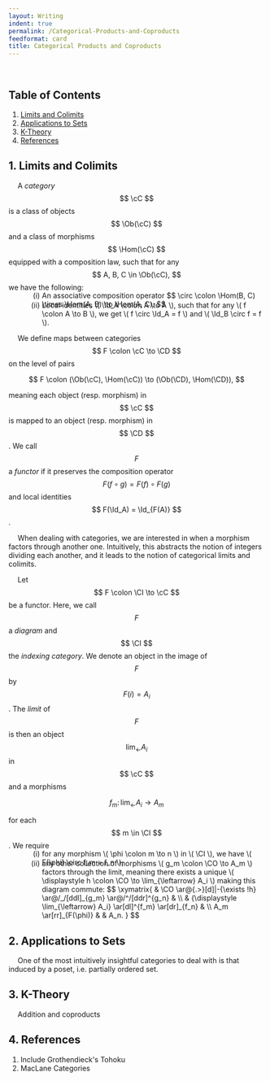 ```yaml
---
layout: Writing
indent: true
permalink: /Categorical-Products-and-Coproducts
feedformat: card
title: Categorical Products and Coproducts
---
```

<style>
    ol.custom-marker {
      counter-reset: list;
    }

    ol.custom-marker > li {
      list-style: none;
      counter-increment: list;
      margin-top: -15px;
      margin-left: 42px;
    }

    ol.custom-marker.parens-around.lower-roman > li::marker {
      content: "(" counter(list, lower-roman) ")\a0";
}
</style>
$$ \newcommand{\cC}{\mathcal{C}} \newcommand{\CD}{\mathcal{D}} \newcommand{\CI}{\mathcal{I}} \newcommand{\CO}{\mathcal{O}} \DeclareMathOperator{\Ob}{Ob} \DeclareMathOperator{\Hom}{Hom} \DeclareMathOperator{\Id}{Id} $$
<br>
## Table of Contents
1. [Limits and Colimits](#1-limits-and-colimits)
2. [Applications to Sets](#2-applications-to-sets)
3. [K-Theory](#3-k-theory)
4. [References](#4-references)

## 1. Limits and Colimits

&emsp; A *category* $$ \cC $$ is a class of objects $$ \Ob(\cC) $$ and a class of morphisms $$ \Hom(\cC) $$ equipped with a composition law, such that for any $$ A, B, C \in \Ob(\cC), $$ we have the following: 
<ol class='custom-marker parens-around lower-roman'>
  <li>An associative composition operator $$ \circ \colon \Hom(B, C) \times \Hom(A, B) \to \Hom(A, C). $$</li>
  <li>Local identities \( \Id_A \colon A \to A \), such that for any \( f \colon A \to B \), we get \( f \circ \Id_A = f \) and \( \Id_B \circ f = f \).</li>
</ol> 

&emsp; We define maps between categories $$ F \colon \cC \to \CD $$ on the level of pairs 

$$ 
    F \colon (\Ob(\cC), \Hom(\cC)) \to (\Ob(\CD), \Hom(\CD)),
$$

meaning each object (resp. morphism) in $$ \cC $$ is mapped to an object (resp. morphism) in $$ \CD $$. We call $$ F $$ a *functor* if it preserves the composition operator $$ F(f \circ g) = F(f) \circ F(g) $$ and local identities $$ F(\Id_A) = \Id_{F(A)} $$.

&emsp; When dealing with categories, we are interested in when a morphism factors through another one. Intuitively, this abstracts the notion of integers dividing each another, and it leads to the notion of categorical limits and colimits. 

&emsp; Let $$ F \colon \CI \to \cC $$ be a functor. Here, we call $$ F $$ a *diagram* and $$ \CI $$ the *indexing category*. We denote an object in the image of $$ F $$ by $$ F(i) = A_i $$. The *limit* of $$ F $$ is then an object $$ \displaystyle \lim_{\leftarrow} A_i $$ in $$ \cC $$ and a morphisms 

$$ 
\displaystyle f_m \colon \lim_{\leftarrow} A_i \to A_m 
$$ 

for each $$ m \in \CI $$. We require  
<ol class='custom-marker parens-around lower-roman'>
    <li>for any morphism \( \phi \colon m \to n \) in \( \CI \), we have \( F(\phi) \circ f_m = f_n \);</li>
    <li>any other collection of morphisms \( g_m \colon \CO \to A_m \) factors through the limit, meaning there exists a unique \( \displaystyle h \colon \CO \to \lim_{\leftarrow} A_i \) making this diagram commute: 
        $$ 
        \xymatrix{ 
            & \CO \ar@{.>}[d]|-{\exists !h} \ar@/_/[ddl]_{g_m} \ar@/^/[ddr]^{g_n} & \\
            & {\displaystyle \lim_{\leftarrow} A_i} \ar[dl]^{f_m} \ar[dr]_{f_n} & \\
            A_m \ar[rr]_{F(\phi)} & & A_n.
        } 
        $$</li>
</ol>




## 2. Applications to Sets

&emsp; One of the most intuitively insightful categories to deal with is that induced by a poset, i.e. partially ordered set.


## 3. K-Theory

&emsp; Addition and coproducts


## 4. References

1. Include Grothendieck's Tohoku
2. MacLane Categories
